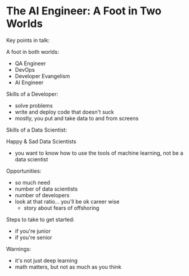 # The AI Engineer: A Foot in Two Worlds

Key points in talk:

A foot in both worlds:
  - QA Engineer
  - DevOps
  - Developer Evangelism
  - AI Engineer

Skills of a Developer:
  - solve problems
  - write and deploy code that doesn't suck
  - mostly, you put and take data to and from screens

Skills of a Data Scientist:

Happy & Sad Data Scientists
  - you want to know how to use the tools of machine learning, not be a data scientist

Opportunities:
  - so much need
  - number of data scientists
  - number of developers
  - look at that ratio... you'll be ok career wise
      - story about fears of offshoring

Steps to take to get started:
  - if you're junior
  - if you're senior

Warnings:
  - it's not just deep learning
  - math matters, but not as much as you think
